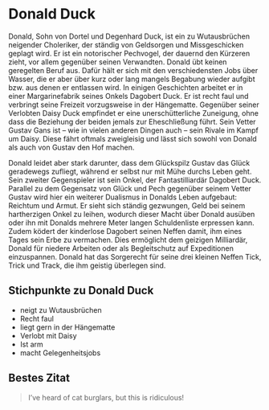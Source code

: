 # Donald Duck
Donald, Sohn von Dortel und Degenhard Duck, ist ein zu Wutausbrüchen neigender Choleriker, der ständig von Geldsorgen und Missgeschicken geplagt wird. Er ist ein notorischer Pechvogel, der dauernd den Kürzeren zieht, vor allem gegenüber seinen Verwandten. Donald übt keinen geregelten Beruf aus. Dafür hält er sich mit den verschiedensten Jobs über Wasser, die er aber über kurz oder lang mangels Begabung wieder aufgibt bzw. aus denen er entlassen wird. In einigen Geschichten arbeitet er in einer Margarinefabrik seines Onkels Dagobert Duck. Er ist recht faul und verbringt seine Freizeit vorzugsweise in der Hängematte. Gegenüber seiner Verlobten Daisy Duck empfindet er eine unerschütterliche Zuneigung, ohne dass die Beziehung der beiden jemals zur Eheschließung führt. Sein Vetter Gustav Gans ist – wie in vielen anderen Dingen auch – sein Rivale im Kampf um Daisy. Diese fährt oftmals zweigleisig und lässt sich sowohl von Donald als auch von Gustav den Hof machen.

Donald leidet aber stark darunter, dass dem Glückspilz Gustav das Glück geradewegs zufliegt, während er selbst nur mit Mühe durchs Leben geht. Sein zweiter Gegenspieler ist sein Onkel, der Fantastilliardär Dagobert Duck. Parallel zu dem Gegensatz von Glück und Pech gegenüber seinem Vetter Gustav wird hier ein weiterer Dualismus in Donalds Leben aufgebaut: Reichtum und Armut. Er sieht sich ständig gezwungen, Geld bei seinem hartherzigen Onkel zu leihen, wodurch dieser Macht über Donald ausüben oder ihn mit Donalds mehrere Meter langen Schuldenliste erpressen kann. Zudem ködert der kinderlose Dagobert seinen Neffen damit, ihm eines Tages sein Erbe zu vermachen. Dies ermöglicht dem geizigen Milliardär, Donald für niedere Arbeiten oder als Begleitschutz auf Expeditionen einzuspannen. Donald hat das Sorgerecht für seine drei kleinen Neffen Tick, Trick und Track, die ihm geistig überlegen sind.

## Stichpunkte zu Donald Duck
* neigt zu Wutausbrüchen
* Recht faul
* liegt gern in der Hängematte
* Verlobt mit Daisy
* Ist arm
* macht Gelegenheitsjobs

## Bestes Zitat
> I’ve heard of cat burglars, but this is ridiculous!
